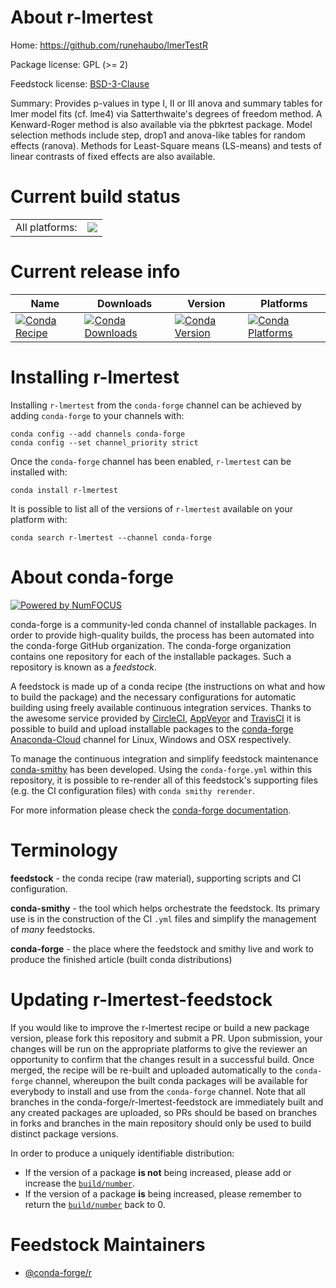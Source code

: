 About r-lmertest
================

Home: https://github.com/runehaubo/lmerTestR

Package license: GPL (>= 2)

Feedstock license: [BSD-3-Clause](https://github.com/conda-forge/r-lmertest-feedstock/blob/master/LICENSE.txt)

Summary: Provides p-values in type I, II or III anova and summary tables for lmer model fits (cf. lme4) via Satterthwaite's degrees of freedom method. A Kenward-Roger method is also available via the pbkrtest package. Model selection methods include step, drop1 and anova-like tables for random effects (ranova). Methods for Least-Square means (LS-means) and tests of linear contrasts of fixed effects are also available.

Current build status
====================


<table><tr><td>All platforms:</td>
    <td>
      <a href="https://dev.azure.com/conda-forge/feedstock-builds/_build/latest?definitionId=1311&branchName=master">
        <img src="https://dev.azure.com/conda-forge/feedstock-builds/_apis/build/status/r-lmertest-feedstock?branchName=master">
      </a>
    </td>
  </tr>
</table>

Current release info
====================

| Name | Downloads | Version | Platforms |
| --- | --- | --- | --- |
| [![Conda Recipe](https://img.shields.io/badge/recipe-r--lmertest-green.svg)](https://anaconda.org/conda-forge/r-lmertest) | [![Conda Downloads](https://img.shields.io/conda/dn/conda-forge/r-lmertest.svg)](https://anaconda.org/conda-forge/r-lmertest) | [![Conda Version](https://img.shields.io/conda/vn/conda-forge/r-lmertest.svg)](https://anaconda.org/conda-forge/r-lmertest) | [![Conda Platforms](https://img.shields.io/conda/pn/conda-forge/r-lmertest.svg)](https://anaconda.org/conda-forge/r-lmertest) |

Installing r-lmertest
=====================

Installing `r-lmertest` from the `conda-forge` channel can be achieved by adding `conda-forge` to your channels with:

```
conda config --add channels conda-forge
conda config --set channel_priority strict
```

Once the `conda-forge` channel has been enabled, `r-lmertest` can be installed with:

```
conda install r-lmertest
```

It is possible to list all of the versions of `r-lmertest` available on your platform with:

```
conda search r-lmertest --channel conda-forge
```


About conda-forge
=================

[![Powered by NumFOCUS](https://img.shields.io/badge/powered%20by-NumFOCUS-orange.svg?style=flat&colorA=E1523D&colorB=007D8A)](http://numfocus.org)

conda-forge is a community-led conda channel of installable packages.
In order to provide high-quality builds, the process has been automated into the
conda-forge GitHub organization. The conda-forge organization contains one repository
for each of the installable packages. Such a repository is known as a *feedstock*.

A feedstock is made up of a conda recipe (the instructions on what and how to build
the package) and the necessary configurations for automatic building using freely
available continuous integration services. Thanks to the awesome service provided by
[CircleCI](https://circleci.com/), [AppVeyor](https://www.appveyor.com/)
and [TravisCI](https://travis-ci.com/) it is possible to build and upload installable
packages to the [conda-forge](https://anaconda.org/conda-forge)
[Anaconda-Cloud](https://anaconda.org/) channel for Linux, Windows and OSX respectively.

To manage the continuous integration and simplify feedstock maintenance
[conda-smithy](https://github.com/conda-forge/conda-smithy) has been developed.
Using the ``conda-forge.yml`` within this repository, it is possible to re-render all of
this feedstock's supporting files (e.g. the CI configuration files) with ``conda smithy rerender``.

For more information please check the [conda-forge documentation](https://conda-forge.org/docs/).

Terminology
===========

**feedstock** - the conda recipe (raw material), supporting scripts and CI configuration.

**conda-smithy** - the tool which helps orchestrate the feedstock.
                   Its primary use is in the construction of the CI ``.yml`` files
                   and simplify the management of *many* feedstocks.

**conda-forge** - the place where the feedstock and smithy live and work to
                  produce the finished article (built conda distributions)


Updating r-lmertest-feedstock
=============================

If you would like to improve the r-lmertest recipe or build a new
package version, please fork this repository and submit a PR. Upon submission,
your changes will be run on the appropriate platforms to give the reviewer an
opportunity to confirm that the changes result in a successful build. Once
merged, the recipe will be re-built and uploaded automatically to the
`conda-forge` channel, whereupon the built conda packages will be available for
everybody to install and use from the `conda-forge` channel.
Note that all branches in the conda-forge/r-lmertest-feedstock are
immediately built and any created packages are uploaded, so PRs should be based
on branches in forks and branches in the main repository should only be used to
build distinct package versions.

In order to produce a uniquely identifiable distribution:
 * If the version of a package **is not** being increased, please add or increase
   the [``build/number``](https://docs.conda.io/projects/conda-build/en/latest/resources/define-metadata.html#build-number-and-string).
 * If the version of a package **is** being increased, please remember to return
   the [``build/number``](https://docs.conda.io/projects/conda-build/en/latest/resources/define-metadata.html#build-number-and-string)
   back to 0.

Feedstock Maintainers
=====================

* [@conda-forge/r](https://github.com/conda-forge/r/)


